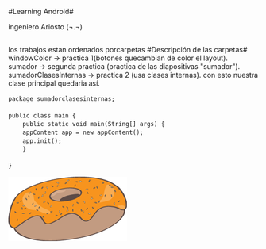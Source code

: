 #Learning Android#

ingeniero Ariosto (¬.¬)
##
los trabajos estan ordenados porcarpetas
#Descripción de las carpetas#
windowColor -> practica 1(botones quecambian de color el layout).
sumador -> segunda practica (practica de las diapositivas "sumador").
sumadorClasesInternas -> practica 2 (usa clases internas).
con esto nuestra clase principal quedaria así.
``` html
package sumadorclasesinternas;

public class main {
    public static void main(String[] args) {
    appContent app = new appContent();
    app.init();
    }
    
}
```    
![Figura 13.4][6]

 [6]: images/donut.png
